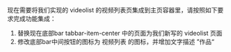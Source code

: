 现在需要将我们实现的 videolist 的视频列表页集成到主页容器里，请按照如下要求完成功能集成：
1. 替换现在底部bar tabbar-item-center 中的页面为我们新写的 videolist 页面
2. 修改底部bar中间按钮的图标为 视频列表 的图标，并增加文字描述 ”作品“
